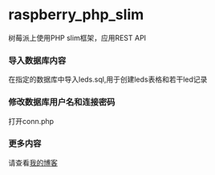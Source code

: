 raspberry_php_slim
==================

树莓派上使用PHP slim框架，应用REST API

### 导入数据库内容 ###
在指定的数据库中导入leds.sql,用于创建leds表格和若干led记录


### 修改数据库用户名和连接密码 ###
打开conn.php 

### 更多内容 ###
请查看[我的博客](http://blog.csdn.net/xukai871105/article/details/18775957)




      

